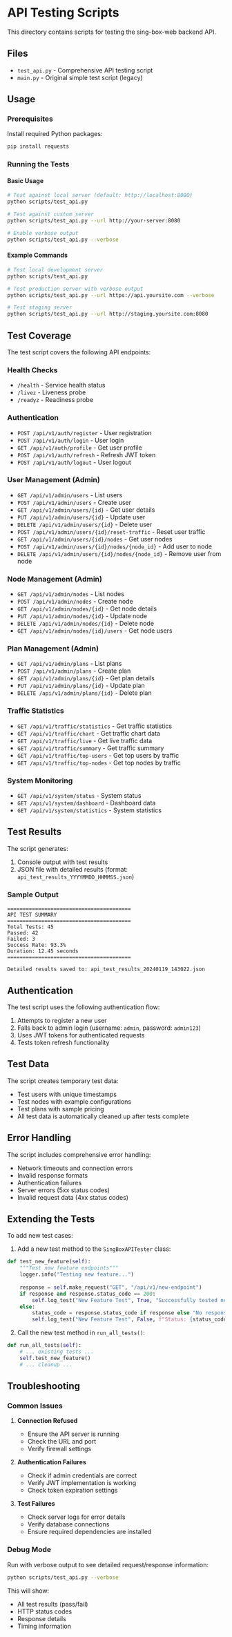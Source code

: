 # API Testing Scripts

This directory contains scripts for testing the sing-box-web backend API.

## Files

- `test_api.py` - Comprehensive API testing script
- `main.py` - Original simple test script (legacy)

## Usage

### Prerequisites

Install required Python packages:
```bash
pip install requests
```

### Running the Tests

#### Basic Usage
```bash
# Test against local server (default: http://localhost:8080)
python scripts/test_api.py

# Test against custom server
python scripts/test_api.py --url http://your-server:8080

# Enable verbose output
python scripts/test_api.py --verbose
```

#### Example Commands
```bash
# Test local development server
python scripts/test_api.py

# Test production server with verbose output
python scripts/test_api.py --url https://api.yoursite.com --verbose

# Test staging server
python scripts/test_api.py --url http://staging.yoursite.com:8080
```

## Test Coverage

The test script covers the following API endpoints:

### Health Checks
- `/health` - Service health status
- `/livez` - Liveness probe
- `/readyz` - Readiness probe

### Authentication
- `POST /api/v1/auth/register` - User registration
- `POST /api/v1/auth/login` - User login
- `GET /api/v1/auth/profile` - Get user profile
- `POST /api/v1/auth/refresh` - Refresh JWT token
- `POST /api/v1/auth/logout` - User logout

### User Management (Admin)
- `GET /api/v1/admin/users` - List users
- `POST /api/v1/admin/users` - Create user
- `GET /api/v1/admin/users/{id}` - Get user details
- `PUT /api/v1/admin/users/{id}` - Update user
- `DELETE /api/v1/admin/users/{id}` - Delete user
- `POST /api/v1/admin/users/{id}/reset-traffic` - Reset user traffic
- `GET /api/v1/admin/users/{id}/nodes` - Get user nodes
- `POST /api/v1/admin/users/{id}/nodes/{node_id}` - Add user to node
- `DELETE /api/v1/admin/users/{id}/nodes/{node_id}` - Remove user from node

### Node Management (Admin)
- `GET /api/v1/admin/nodes` - List nodes
- `POST /api/v1/admin/nodes` - Create node
- `GET /api/v1/admin/nodes/{id}` - Get node details
- `PUT /api/v1/admin/nodes/{id}` - Update node
- `DELETE /api/v1/admin/nodes/{id}` - Delete node
- `GET /api/v1/admin/nodes/{id}/users` - Get node users

### Plan Management (Admin)
- `GET /api/v1/admin/plans` - List plans
- `POST /api/v1/admin/plans` - Create plan
- `GET /api/v1/admin/plans/{id}` - Get plan details
- `PUT /api/v1/admin/plans/{id}` - Update plan
- `DELETE /api/v1/admin/plans/{id}` - Delete plan

### Traffic Statistics
- `GET /api/v1/traffic/statistics` - Get traffic statistics
- `GET /api/v1/traffic/chart` - Get traffic chart data
- `GET /api/v1/traffic/live` - Get live traffic data
- `GET /api/v1/traffic/summary` - Get traffic summary
- `GET /api/v1/traffic/top-users` - Get top users by traffic
- `GET /api/v1/traffic/top-nodes` - Get top nodes by traffic

### System Monitoring
- `GET /api/v1/system/status` - System status
- `GET /api/v1/system/dashboard` - Dashboard data
- `GET /api/v1/system/statistics` - System statistics

## Test Results

The script generates:
1. Console output with test results
2. JSON file with detailed results (format: `api_test_results_YYYYMMDD_HHMMSS.json`)

### Sample Output
```
========================================
API TEST SUMMARY
========================================
Total Tests: 45
Passed: 42
Failed: 3
Success Rate: 93.3%
Duration: 12.45 seconds
========================================

Detailed results saved to: api_test_results_20240119_143022.json
```

## Authentication

The test script uses the following authentication flow:
1. Attempts to register a new user
2. Falls back to admin login (username: `admin`, password: `admin123`)
3. Uses JWT tokens for authenticated requests
4. Tests token refresh functionality

## Test Data

The script creates temporary test data:
- Test users with unique timestamps
- Test nodes with example configurations
- Test plans with sample pricing
- All test data is automatically cleaned up after tests complete

## Error Handling

The script includes comprehensive error handling:
- Network timeouts and connection errors
- Invalid response formats
- Authentication failures
- Server errors (5xx status codes)
- Invalid request data (4xx status codes)

## Extending the Tests

To add new test cases:

1. Add a new test method to the `SingBoxAPITester` class:
```python
def test_new_feature(self):
    """Test new feature endpoints"""
    logger.info("Testing new feature...")
    
    response = self.make_request("GET", "/api/v1/new-endpoint")
    if response and response.status_code == 200:
        self.log_test("New Feature Test", True, "Successfully tested new feature")
    else:
        status_code = response.status_code if response else "No response"
        self.log_test("New Feature Test", False, f"Status: {status_code}")
```

2. Call the new test method in `run_all_tests()`:
```python
def run_all_tests(self):
    # ... existing tests ...
    self.test_new_feature()
    # ... cleanup ...
```

## Troubleshooting

### Common Issues

1. **Connection Refused**
   - Ensure the API server is running
   - Check the URL and port
   - Verify firewall settings

2. **Authentication Failures**
   - Check if admin credentials are correct
   - Verify JWT implementation is working
   - Check token expiration settings

3. **Test Failures**
   - Check server logs for error details
   - Verify database connections
   - Ensure required dependencies are installed

### Debug Mode

Run with verbose output to see detailed request/response information:
```bash
python scripts/test_api.py --verbose
```

This will show:
- All test results (pass/fail)
- HTTP status codes
- Response details
- Timing information